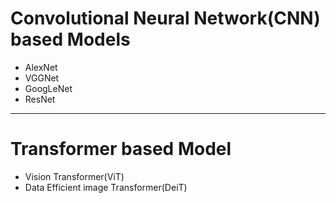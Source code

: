 # Convolutional Neural Network(CNN) based Models 

- AlexNet
- VGGNet
- GoogLeNet
- ResNet

---

# Transformer based Model

- Vision Transformer(ViT)
- Data Efficient image Transformer(DeiT)
